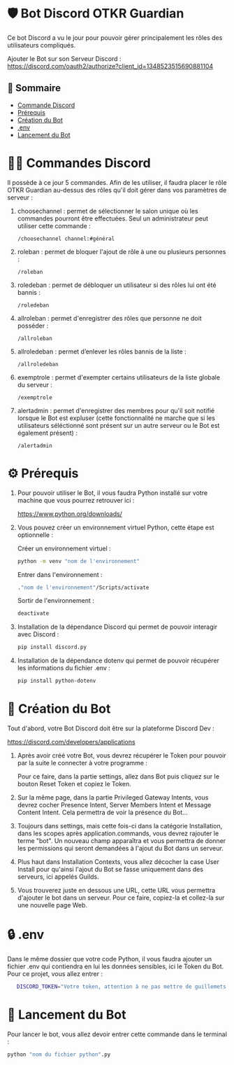 # 🛡️ Bot Discord OTKR Guardian

Ce bot Discord a vu le jour pour pouvoir gérer principalement les rôles des utilisateurs compliqués.

Ajouter le Bot sur son Serveur Discord : https://discord.com/oauth2/authorize?client_id=1348523515690881104

## 📜 Sommaire
- [Commande Discord](#🧑‍💻-commandes-discord)
- [Prérequis](#⚙️-prérequis)
- [Création du Bot](#🤖-création-du-bot)
- [.env](#🔒-env)
- [Lancement du Bot](#🚀-lancement-du-bot)

# 🧑‍💻 Commandes Discord

Il possède à ce jour 5 commandes. Afin de les utiliser, il faudra placer le rôle OTKR Guardian au-dessus des rôles qu'il doit gérer dans vos paramètres de serveur :

1. choosechannel : permet de sélectionner le salon unique où les commandes pourront être effectuées. Seul un administrateur peut utiliser cette commande :

   ```
   /choosechannel channel:#général
   ```

2. roleban : permet de bloquer l'ajout de rôle à une ou plusieurs personnes :

      ```
   /roleban 
   ```

3. roledeban : permet de débloquer un utilisateur si des rôles lui ont été bannis :

    ```
   /roledeban 
   ```

4. allroleban : permet d'enregistrer des rôles que personne ne doit posséder :

    ```
   /allroleban 
   ```

5. allroledeban : permet d’enlever les rôles bannis de la liste :

    ```
   /allroledeban 
   ```

6. exemptrole : permet d'exempter certains utilisateurs de la liste globale du serveur :

    ```
   /exemptrole 
   ```

7. alertadmin : permet d'enregistrer des membres pour qu'il soit notifié lorsque le Bot est expluser (cette fonctionnalité ne marche que si les utilisateurs séléctionné sont présent sur un autre serveur ou le Bot est également présent) :

    ```
   /alertadmin 
   ```

# ⚙️ Prérequis

1. Pour pouvoir utiliser le Bot, il vous faudra Python installé sur votre machine que vous pourrez retrouver ici :

      https://www.python.org/downloads/

2. Vous pouvez créer un environnement virtuel Python, cette étape est optionnelle :

      Créer un environnement virtuel :
    ```bash
   python -m venv "nom de l'environnement"
   ```

      Entrer dans l'environnement :
    ```bash
   ."nom de l'environnement"/Scripts/activate
   ```

      Sortir de l'environnement :
    ```bash
   deactivate
   ```

4. Installation de la dépendance Discord qui permet de pouvoir interagir avec Discord :

      ```bash
   pip install discord.py
   ```
   
6. Installation de la dépendance dotenv qui permet de pouvoir récupérer les informations du fichier .env :

      ```bash
   pip install python-dotenv
   ```
   
# 🤖 Création du Bot

Tout d'abord, votre Bot Discord doit être sur la plateforme Discord Dev :

  https://discord.com/developers/applications

1. Après avoir créé votre Bot, vous devrez récupérer le Token pour pouvoir par la suite le connecter à votre programme :

      Pour ce faire, dans la partie settings, allez dans Bot puis cliquez sur le bouton Reset Token et copiez le Token.

2. Sur la même page, dans la partie Privileged Gateway Intents, vous devrez cocher Presence Intent, Server Members Intent et Message Content Intent. Cela permettra de voir la présence du Bot...

3. Toujours dans settings, mais cette fois-ci dans la catégorie Installation, dans les scopes après application.commands, vous devrez rajouter le terme "bot". Un nouveau champ apparaîtra et vous permettra de donner les permissions qui seront demandées à l'ajout du Bot dans un serveur.

4. Plus haut dans Installation Contexts, vous allez décocher la case User Install pour qu'ainsi l'ajout du Bot se fasse uniquement dans des serveurs, ici appelés Guilds.

5. Vous trouverez juste en dessous une URL, cette URL vous permettra d'ajouter le bot dans un serveur. Pour ce faire, copiez-la et collez-la sur une nouvelle page Web.

# 🔒 .env

Dans le même dossier que votre code Python, il vous faudra ajouter un fichier .env qui contiendra en lui les données sensibles, ici le Token du Bot. Pour ce projet, vous allez entrer :

```bash
   DISCORD_TOKEN="Votre token, attention à ne pas mettre de guillemets ou d'espace après le signe ="
```

# 🚀 Lancement du Bot

Pour lancer le bot, vous allez devoir entrer cette commande dans le terminal :

   ```bash
 python "nom du fichier python".py
 ```
